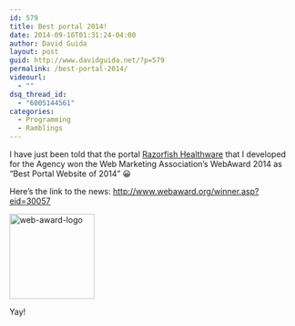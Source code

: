 ```yaml
---
id: 579
title: Best portal 2014!
date: 2014-09-16T01:31:24-04:00
author: David Guida
layout: post
guid: http://www.davidguida.net/?p=579
permalink: /best-portal-2014/
videourl:
  - ""
dsq_thread_id:
  - "6005144561"
categories:
  - Programming
  - Ramblings
---
```

I have just been told that the portal <a title="Razorfish Healthware" href="http://razorfishealthware.com/" target="_blank">Razorfish Healthware</a> that I developed for the Agency won the Web Marketing Association&#8217;s WebAward 2014 as &#8220;Best Portal Website of 2014&#8221; 😀

Here&#8217;s the link to the news: <a title="Web Marketing Association's WebAward 2014" href="http://www.webaward.org/winner.asp?eid=30057#.VBdyvvnV-OM" target="_blank">http://www.webaward.org/winner.asp?eid=30057</a>

[<img loading="lazy" class="alignnone size-full wp-image-577" src="/assets/uploads/2014/08/web-award-logo.png?resize=149%2C149" alt="web-award-logo" width="149" height="149" srcset="/assets/uploads/2014/08/web-award-logo.png?w=149&ssl=1 149w, /assets/uploads/2014/08/web-award-logo.png?resize=50%2C50&ssl=1 50w" sizes="(max-width: 149px) 100vw, 149px" data-recalc-dims="1" />](/assets/uploads/2014/08/web-award-logo.png)

Yay!

<div class="post-details-footer-widgets">
</div>